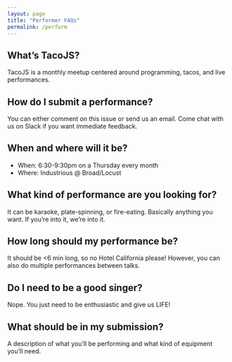 ```yaml
---
layout: page
title: "Performer FAQs"
permalink: /perform
---
```


## What’s TacoJS?

TacoJS is a monthly meetup centered around programming, tacos, and live performances.

## How do I submit a performance?

You can either comment on this issue or send us an email. Come chat with us on Slack if you want immediate feedback.

## When and where will it be?

- When: 6:30-9:30pm on a Thursday every month
- Where: Industrious @ Broad/Locust

## What kind of performance are you looking for?

It can be karaoke, plate-spinning, or fire-eating. Basically anything you want. If you’re into it, we’re into it.

## How long should my performance be?

It should be <6 min long, so no Hotel California please! However, you can also do multiple performances between talks.

## Do I need to be a good singer?

Nope. You just need to be enthusiastic and give us LIFE!

## What should be in my submission?

A description of what you’ll be performing and what kind of equipment you’ll need.
